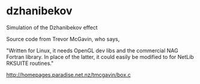 # dzhanibekov
Simulation of the Dzhanibekov effect

Source code from Trevor McGavin, who says,

"Written for Linux, it needs OpenGL dev libs and the 
commercial NAG Fortran library. In place of the latter, 
it could easily be modified to for NetLib RKSUITE routines."

http://homepages.paradise.n­et.nz/tmcgavin/box.c

